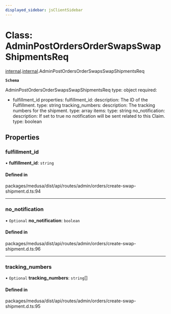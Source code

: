 ```yaml
---
displayed_sidebar: jsClientSidebar
---
```


# Class: AdminPostOrdersOrderSwapsSwapShipmentsReq

[internal](../modules/internal-8.md).[internal](../modules/internal-8.internal.md).AdminPostOrdersOrderSwapsSwapShipmentsReq

**`Schema`**

AdminPostOrdersOrderSwapsSwapShipmentsReq
type: object
required:
  - fulfillment_id
properties:
  fulfillment_id:
    description: The ID of the Fulfillment.
    type: string
  tracking_numbers:
    description: The tracking numbers for the shipment.
    type: array
    items:
      type: string
  no_notification:
    description: If set to true no notification will be sent related to this Claim.
    type: boolean

## Properties

### fulfillment\_id

• **fulfillment\_id**: `string`

#### Defined in

packages/medusa/dist/api/routes/admin/orders/create-swap-shipment.d.ts:94

___

### no\_notification

• `Optional` **no\_notification**: `boolean`

#### Defined in

packages/medusa/dist/api/routes/admin/orders/create-swap-shipment.d.ts:96

___

### tracking\_numbers

• `Optional` **tracking\_numbers**: `string`[]

#### Defined in

packages/medusa/dist/api/routes/admin/orders/create-swap-shipment.d.ts:95
